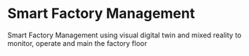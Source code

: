# Smart Factory Management
Smart Factory Management using visual digital twin and mixed reality to monitor, operate and main the factory floor
